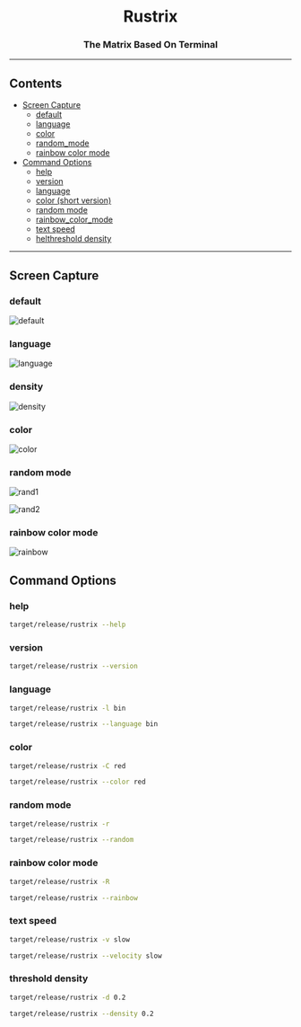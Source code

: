 <h1 align="center">Rustrix</h1>

<h3 align="center">The Matrix Based On Terminal</h3>

***

## Contents
- [Screen Capture](#screen-capture)
    - [default](#default)
    - [language](#language)
    - [color](#color)
    - [random_mode](#random_mode)
    - [rainbow color mode](#rainbow_color_mode)
- [Command Options](#command-options)
    - [help](#help)
    - [version](#version)
    - [language](#language)
    - [color (short version)](#color)
    - [random mode](#random_mode)
    - [rainbow_color_mode](#rainbow_color_mode)
    - [text speed](#text_speed)
    - [helthreshold density](#threshold_density)

***

## Screen Capture
### default
![default](https://github.com/user-attachments/assets/dc2098ff-c8dd-4360-ab70-e4e6e856ea5d)

### language
![language](https://github.com/user-attachments/assets/01f71ab5-5b63-476b-9b9f-04d536af6695)

### density
![density](https://github.com/user-attachments/assets/8f3c757c-444a-4e9b-977d-b388a02e80a6)

### color
![color](https://github.com/user-attachments/assets/ffad0ab5-8076-49aa-a6a2-710bbcf98c7a)

### random mode
![rand1](https://github.com/user-attachments/assets/aa5d3d81-88f1-42a3-b470-be33bf49a91d)

![rand2](https://github.com/user-attachments/assets/9f3706e0-898d-4b88-ac97-03ac60aee0db)

### rainbow color mode
![rainbow](https://github.com/user-attachments/assets/6e629693-554d-43c9-863a-ab51e9161125)

## Command Options

### help

```bash
target/release/rustrix --help
```

### version

```bash
target/release/rustrix --version
```

### language

```bash
target/release/rustrix -l bin
```

```bash
target/release/rustrix --language bin
```

### color

```bash
target/release/rustrix -C red
```

```bash
target/release/rustrix --color red
```

### random mode

```bash
target/release/rustrix -r
```

```bash
target/release/rustrix --random
```

### rainbow color mode

```bash
target/release/rustrix -R
```

```bash
target/release/rustrix --rainbow
```

### text speed

```bash
target/release/rustrix -v slow
```

```bash
target/release/rustrix --velocity slow
```

### threshold density

```bash
target/release/rustrix -d 0.2
```

```bash
target/release/rustrix --density 0.2
```
